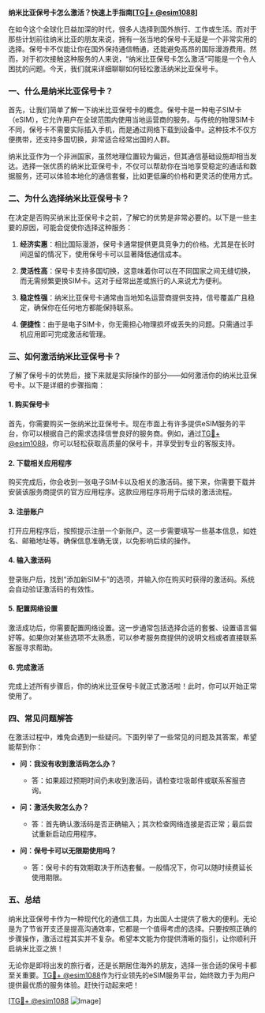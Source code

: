 **纳米比亚保号卡怎么激活？快速上手指南[[TG💪+ @esim1088](https://t.me/s/esim1088)]**

在如今这个全球化日益加深的时代，很多人选择到国外旅行、工作或生活。而对于那些计划前往纳米比亚的朋友来说，拥有一张当地的保号卡无疑是一个非常实用的选择。保号卡不仅能让你在国外保持通信畅通，还能避免高昂的国际漫游费用。然而，对于初次接触这种服务的人来说，“纳米比亚保号卡怎么激活”可能是一个令人困扰的问题。今天，我们就来详细聊聊如何轻松激活纳米比亚保号卡。

### 一、什么是纳米比亚保号卡？

首先，让我们简单了解一下纳米比亚保号卡的概念。保号卡是一种电子SIM卡（eSIM），它允许用户在全球范围内使用当地运营商的服务。与传统的物理SIM卡不同，保号卡不需要实际插入手机，而是通过网络下载到设备中。这种技术不仅方便携带，还支持多国切换，非常适合经常出国的人群。

纳米比亚作为一个非洲国家，虽然地理位置较为偏远，但其通信基础设施却相当发达。选择一张优质的纳米比亚保号卡，不仅可以帮助你在当地享受稳定的通话和数据服务，还可以体验本地化的通信套餐，比如更低廉的价格和更灵活的使用方式。

### 二、为什么选择纳米比亚保号卡？

在决定是否购买纳米比亚保号卡之前，了解它的优势是非常必要的。以下是一些主要的原因，可能会促使你选择这种服务：

1. **经济实惠**：相比国际漫游，保号卡通常提供更具竞争力的价格。尤其是在长时间逗留的情况下，使用保号卡可以显著降低通信成本。
   
2. **灵活性高**：保号卡支持多国切换，这意味着你可以在不同国家之间无缝切换，而无需频繁更换SIM卡。这对于经常出差或旅行的人来说尤为便利。

3. **稳定性强**：纳米比亚保号卡通常由当地知名运营商提供支持，信号覆盖广且稳定，确保你在任何地方都能保持联系。

4. **便捷性**：由于是电子SIM卡，你无需担心物理损坏或丢失的问题。只需通过手机应用即可完成激活和管理。

### 三、如何激活纳米比亚保号卡？

了解了保号卡的优势后，接下来就是实际操作的部分——如何激活你的纳米比亚保号卡。以下是详细的步骤指南：

#### 1. 购买保号卡

首先，你需要购买一张纳米比亚保号卡。现在市面上有许多提供eSIM服务的平台，你可以根据自己的需求选择信誉良好的服务商。例如，通过[TG💪+ @esim1088](https://t.me/s/esim1088)，你可以轻松获取高质量的保号卡，并享受到专业的客服支持。

#### 2. 下载相关应用程序

购买完成后，你会收到一张电子SIM卡以及相关的激活码。接下来，你需要下载并安装该服务商提供的官方应用程序。这款应用程序将用于后续的激活流程。

#### 3. 注册账户

打开应用程序后，按照提示注册一个新账户。这一步需要填写一些基本信息，如姓名、邮箱地址等。确保信息准确无误，以免影响后续的操作。

#### 4. 输入激活码

登录账户后，找到“添加新SIM卡”的选项，并输入你在购买时获得的激活码。系统会自动验证激活码的有效性。

#### 5. 配置网络设置

激活成功后，你需要配置网络设置。这一步通常包括选择合适的套餐、设置语言偏好等。如果你对某些选项不太熟悉，可以参考服务商提供的说明文档或者直接联系客服寻求帮助。

#### 6. 完成激活

完成上述所有步骤后，你的纳米比亚保号卡就正式激活啦！此时，你可以开始正常使用了。

### 四、常见问题解答

在激活过程中，难免会遇到一些疑问。下面列举了一些常见的问题及其答案，希望能帮到你：

- **问：我没有收到激活码怎么办？**
  - 答：如果超过预期时间仍未收到激活码，请检查垃圾邮件或联系客服咨询。

- **问：激活失败怎么办？**
  - 答：首先确认激活码是否正确输入；其次检查网络连接是否正常；最后尝试重新启动应用程序。

- **问：保号卡可以无限期使用吗？**
  - 答：保号卡的有效期取决于所选套餐。一般情况下，你可以随时续费延长使用期限。

### 五、总结

纳米比亚保号卡作为一种现代化的通信工具，为出国人士提供了极大的便利。无论是为了节省开支还是提高沟通效率，它都是一个值得考虑的选择。只要按照正确的步骤操作，激活过程其实并不复杂。希望本文能为你提供清晰的指引，让你顺利开启纳米比亚之旅！

无论你是即将出发的旅行者，还是长期居住海外的朋友，选择一张合适的保号卡都至关重要。[TG💪+ @esim1088](https://t.me/s/esim1088)作为行业领先的eSIM服务平台，始终致力于为用户提供最优质的服务体验。赶快行动起来吧！

[[TG💪+ @esim1088](https://t.me/s/esim1088) ![Image](https://i.postimg.cc/4NQfJmqS/Snipaste-2025-05-13-00-14-12.png)]